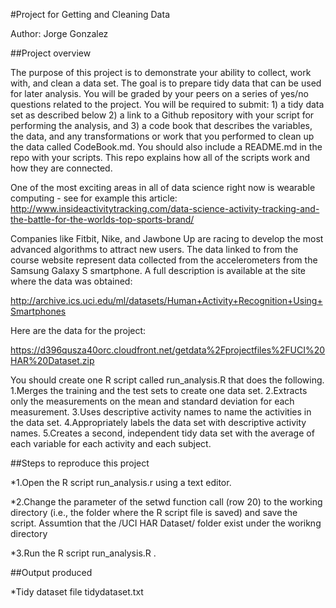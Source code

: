 #Project for Getting and Cleaning Data

Author: Jorge Gonzalez

##Project overview


The purpose of this project is to demonstrate your ability to collect, work with, and clean a data set. The goal is to prepare tidy data that can be used for later analysis. You will be graded by your peers on a series of yes/no questions related to the project. You will be required to submit: 1) a tidy data set as described below
2) a link to a Github repository with your script for performing the analysis, and 
3) a code book that describes the variables, the data, and any transformations or work that you performed to clean up the data called CodeBook.md. 
You should also include a README.md in the repo with your scripts. This repo explains how all of the scripts work and how they are connected. 

One of the most exciting areas in all of data science right now is wearable computing - see for example this article:
http://www.insideactivitytracking.com/data-science-activity-tracking-and-the-battle-for-the-worlds-top-sports-brand/

Companies like Fitbit, Nike, and Jawbone Up are racing to develop the most advanced algorithms to attract new users. The data linked to from the course website represent data collected from the accelerometers from the Samsung Galaxy S smartphone. A full description is available at the site where the data was obtained: 

http://archive.ics.uci.edu/ml/datasets/Human+Activity+Recognition+Using+Smartphones 

Here are the data for the project: 

https://d396qusza40orc.cloudfront.net/getdata%2Fprojectfiles%2FUCI%20HAR%20Dataset.zip 

You should create one R script called run_analysis.R that does the following. 
1.Merges the training and the test sets to create one data set.
2.Extracts only the measurements on the mean and standard deviation for each measurement.
3.Uses descriptive activity names to name the activities in the data set.
4.Appropriately labels the data set with descriptive activity names.
5.Creates a second, independent tidy data set with the average of each variable for each activity and each subject. 


##Steps to reproduce this project

*1.Open the R script  run_analysis.r  using a text editor.  

*2.Change the parameter of the setwd function call (row 20) to the working directory (i.e., the folder where the R script file is saved) and save the script. Assumtion that the /UCI HAR Dataset/ folder exist under the worikng directory

*3.Run the R script  run_analysis.R . 

##Output produced

*Tidy dataset file  tidydataset.txt 

